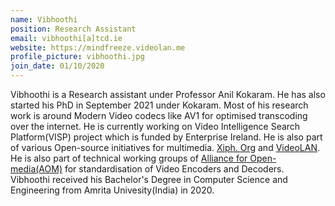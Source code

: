 ```yaml
---
name: Vibhoothi
position: Research Assistant
email: vibhoothi[a]tcd.ie
website: https://mindfreeze.videolan.me
profile_picture: vibhoothi.jpg
join_date: 01/10/2020
---
```


Vibhoothi is a Research assistant under Professor Anil Kokaram. He has also started his PhD in September 2021 under Kokaram. Most of his research work is around Modern Video codecs like AV1 for optimised transcoding over the internet. He is currently working on  Video Intelligence Search Platform(VISP) project which is funded by Enterprise Ireland. He is also part of various Open-source initiatives for multimedia. [Xiph. Org](https://xiph.org) and [VideoLAN](https://videolan.org). He is also part of technical working groups of [Alliance for Open-media(AOM)](http://aomedia.org/) for standardisation of Video Encoders and Decoders. Vibhoothi received his Bachelor's Degree in Computer Science and Engineering from Amrita Univesity(India) in 2020.
